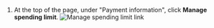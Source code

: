 1. At the top of the page, under "Payment information", click **Manage spending limit**.
   ![Manage spending limit link](/assets/images/help/billing/manage-spending-limit-link.png)
